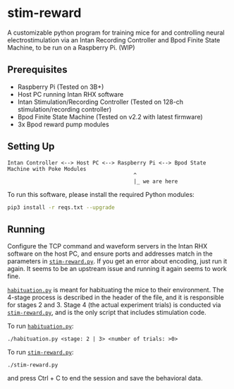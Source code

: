 # stim-reward
A customizable python program for training mice for and controlling neural electrostimulation via an Intan Recording Controller and Bpod Finite State Machine, to be run on a Raspberry Pi. (WIP)

## Prerequisites
- Raspberry Pi (Tested on 3B+)
- Host PC running Intan RHX software
- Intan Stimulation/Recording Controller (Tested on 128-ch stimulation/recording controller)
- Bpod Finite State Machine (Tested on v2.2 with latest firmware)
- 3x Bpod reward pump modules

## Setting Up
```
Intan Controller <--> Host PC <--> Raspberry Pi <--> Bpod State Machine with Poke Modules
                                        ^
                                        |_ we are here
```

To run this software, please install the required Python modules:

```bash
pip3 install -r reqs.txt --upgrade
```

## Running
Configure the TCP command and waveform servers in the Intan RHX software on the host PC, and ensure ports and addresses match in the parameters in [`stim-reward.py`](stim-reward.py). If you get an error about encoding, just run it again. It seems to be an upstream issue and running it again seems to work fine.

[`habituation.py`](habituation.py) is meant for habituating the mice to their environment. The 4-stage process is described in the header of the file, and it is responsible for stages 2 and 3. Stage 4 (the actual experiment trials) is conducted via [`stim-reward.py`](stim-reward.py), and is the only script that includes stimulation code.

To run [`habituation.py`](habituation.py):

```
./habituation.py <stage: 2 | 3> <number of trials: >0>
```

To run [`stim-reward.py`](stim-reward.py):

```
./stim-reward.py
```
and press Ctrl + C to end the session and save the behavioral data.
